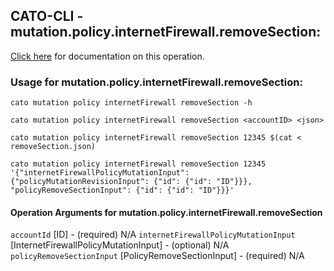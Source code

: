 
## CATO-CLI - mutation.policy.internetFirewall.removeSection:
[Click here](https://api.catonetworks.com/documentation/#mutation-removeSection) for documentation on this operation.

### Usage for mutation.policy.internetFirewall.removeSection:

`cato mutation policy internetFirewall removeSection -h`

`cato mutation policy internetFirewall removeSection <accountID> <json>`

`cato mutation policy internetFirewall removeSection 12345 $(cat < removeSection.json)`

`cato mutation policy internetFirewall removeSection 12345 '{"internetFirewallPolicyMutationInput": {"policyMutationRevisionInput": {"id": {"id": "ID"}}}, "policyRemoveSectionInput": {"id": {"id": "ID"}}}'`

#### Operation Arguments for mutation.policy.internetFirewall.removeSection ####
`accountId` [ID] - (required) N/A 
`internetFirewallPolicyMutationInput` [InternetFirewallPolicyMutationInput] - (optional) N/A 
`policyRemoveSectionInput` [PolicyRemoveSectionInput] - (required) N/A 
